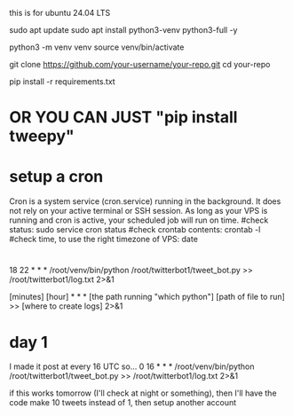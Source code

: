 this is for ubuntu 24.04 LTS

sudo apt update
sudo apt install python3-venv python3-full -y

python3 -m venv venv
source venv/bin/activate

git clone https://github.com/your-username/your-repo.git
cd your-repo

pip install -r requirements.txt 
# OR YOU CAN JUST "pip install tweepy"


# setup a cron 
Cron is a system service (cron.service) running in the background.
It does not rely on your active terminal or SSH session.
As long as your VPS is running and cron is active, your scheduled job will run on time.
#check status: sudo service cron status 
#check crontab contents: crontab -l
#check time, to use the right timezone of VPS: date

# 

18 22 * * * /root/venv/bin/python /root/twitterbot1/tweet_bot.py >> /root/twitterbot1/log.txt 2>&1

[minutes] [hour] * * * [the path running "which python"] [path of file to run] >> [where to create logs] 2>&1

# day 1 
I made it post at every 16 UTC so... 
0 16 * * * /root/venv/bin/python /root/twitterbot1/tweet_bot.py >> /root/twitterbot1/log.txt 2>&1

if this works tomorrow (I'll check at night or something), then I'll have the code make 10 tweets instead of 1, then setup another account
